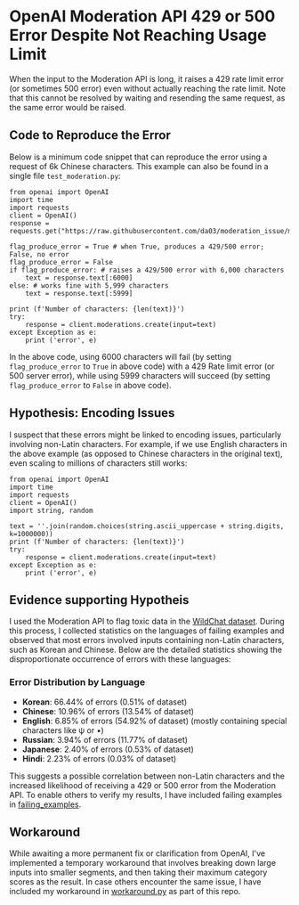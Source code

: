 # OpenAI Moderation API 429 or 500 Error Despite Not Reaching Usage Limit

When the input to the Moderation API is long, it raises a 429 rate limit error (or sometimes 500 error) even without actually reaching the rate limit. Note that this cannot be resolved by waiting and resending the same request, as the same error would be raised.

## Code to Reproduce the Error

Below is a minimum code snippet that can reproduce the error using a request of 6k Chinese characters. This example can also be found in a single file `test_moderation.py`:

```
from openai import OpenAI
import time
import requests
client = OpenAI()
response = requests.get("https://raw.githubusercontent.com/da03/moderation_issue/main/example.txt")

flag_produce_error = True # when True, produces a 429/500 error; False, no error
flag_produce_error = False
if flag_produce_error: # raises a 429/500 error with 6,000 characters
    text = response.text[:6000]
else: # works fine with 5,999 characters
    text = response.text[:5999]

print (f'Number of characters: {len(text)}')
try:
    response = client.moderations.create(input=text)
except Exception as e: 
    print ('error', e)
```

In the above code, using 6000 characters will fail (by setting `flag_produce_error` to `True` in above code) with a 429 Rate limit error (or 500 server error), while using 5999 characters will succeed (by setting `flag_produce_error` to `False` in above code).


## Hypothesis: Encoding Issues

I suspect that these errors might be linked to encoding issues, particularly involving non-Latin characters. For example, if we use English characters in the above example (as opposed to Chinese characters in the original text), even scaling to millions of characters still works:

```
from openai import OpenAI
import time
import requests
client = OpenAI()
import string, random

text = ''.join(random.choices(string.ascii_uppercase + string.digits, k=1000000))
print (f'Number of characters: {len(text)}')
try:
    response = client.moderations.create(input=text)
except Exception as e: 
    print ('error', e)
```


## Evidence supporting Hypotheis

I used the Moderation API to flag toxic data in the [WildChat dataset](https://huggingface.co/datasets/allenai/WildChat). During this process, I collected statistics on the languages of failing examples and observed that most errors involved inputs containing non-Latin characters, such as Korean and Chinese. Below are the detailed statistics showing the disproportionate occurrence of errors with these languages:

### Error Distribution by Language

- **Korean**: 66.44% of errors (0.51% of dataset)
- **Chinese**: 10.96% of errors (13.54% of dataset)
- **English**: 6.85% of errors (54.92% of dataset) (mostly containing special characters like ψ or •)
- **Russian**: 3.94% of errors (11.77% of dataset)
- **Japanese**: 2.40% of errors (0.53% of dataset)
- **Hindi**: 2.23% of errors (0.03% of dataset)

This suggests a possible correlation between non-Latin characters and the increased likelihood of receiving a 429 or 500 error from the Moderation API. To enable others to verify my results, I have included failing examples in [failing_examples](failing_examples).


## Workaround

While awaiting a more permanent fix or clarification from OpenAI, I've implemented a temporary workaround that involves breaking down large inputs into smaller segments, and then taking their maximum category scores as the result. In case others encounter the same issue, I have included my workaround in [workaround.py](workaround.py) as part of this repo.
